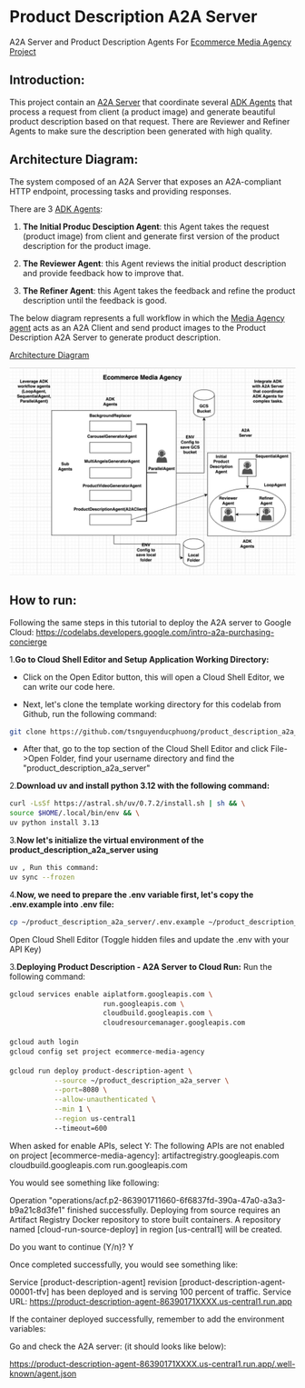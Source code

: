 # Product Description A2A Server

A2A Server and Product Description Agents For [Ecommerce Media Agency Project](https://github.com/tsnguyenducphuong/media-agency)

## Introduction:

This project contain an [A2A Server](https://a2aproject.github.io/A2A/specification/) that coordinate several [ADK Agents](https://google.github.io/adk-docs/get-started/quickstart/) that process a request from client (a product image) and generate beautiful product description based on that request. There are Reviewer and Refiner Agents to make sure the description been generated with high quality.

## Architecture Diagram:

The system composed of an A2A Server that exposes an A2A-compliant HTTP endpoint, processing tasks and providing responses.

There are 3 [ADK Agents](https://google.github.io/adk-docs/get-started/quickstart/):

1. **The Initial Produc Desciption Agent**: this Agent takes the request (product image) from client and generate first version of the product description for the product image.

2. **The Reviewer Agent**: this Agent reviews the initial product description and provide feedback how to improve that.

3. **The Refiner Agent**: this Agent takes the feedback and refine the product description until the feedback is good.

The below diagram represents a full workflow in which the [Media Agency agent](https://github.com/tsnguyenducphuong/media-agency) acts as an A2A Client and send product images to the Product Description A2A Server to generate product description.

[Architecture Diagram](https://github.com/tsnguyenducphuong/media-agency/blob/main/docs/ecommerce_media_agency_diagram_full.png)


<img src="docs/ecommerce_media_agency_diagram_full.png" width="600"/>


## How to run:

Following the same steps in this tutorial to deploy the A2A server to Google Cloud:
https://codelabs.developers.google.com/intro-a2a-purchasing-concierge

1.**Go to Cloud Shell Editor and Setup Application Working Directory:**

+ Click on the Open Editor button, this will open a Cloud Shell Editor, we can write our code here.

+ Next, let's clone the template working directory for this codelab from Github, run the following command:

```bash
git clone https://github.com/tsnguyenducphuong/product_description_a2a_server.git
```

+ After that, go to the top section of the Cloud Shell Editor and click File->Open Folder, find your username directory and find the "product_description_a2a_server"

2.**Download uv and install python 3.12 with the following command:**

```bash
curl -LsSf https://astral.sh/uv/0.7.2/install.sh | sh && \
source $HOME/.local/bin/env && \
uv python install 3.13

```

3.**Now let's initialize the virtual environment of the product_description_a2a_server using**

```bash
uv , Run this command:
uv sync --frozen
```

4.**Now, we need to prepare the .env variable first, let's copy the .env.example into .env file:**

```bash
cp ~/product_description_a2a_server/.env.example ~/product_description_a2a_server/.env
```

Open Cloud Shell Editor (Toggle hidden files and update the .env with your API Key)

3.**Deploying Product Description - A2A Server to Cloud Run:**
Run the following command:

```bash
gcloud services enable aiplatform.googleapis.com \
                       run.googleapis.com \
                       cloudbuild.googleapis.com \
                       cloudresourcemanager.googleapis.com

gcloud auth login
gcloud config set project ecommerce-media-agency

gcloud run deploy product-description-agent \
           --source ~/product_description_a2a_server \
           --port=8080 \
           --allow-unauthenticated \
           --min 1 \
           --region us-central1
           --timeout=600
```

When asked for enable APIs, select Y:
The following APIs are not enabled on project [ecommerce-media-agency]:
        artifactregistry.googleapis.com
        cloudbuild.googleapis.com
        run.googleapis.com

You would see something like following:

Operation "operations/acf.p2-863901711660-6f6837fd-390a-47a0-a3a3-b9a21c8d3fe1" finished successfully.
Deploying from source requires an Artifact Registry Docker repository to store built containers. A repository named [cloud-run-source-deploy] in region [us-central1] will be
 created.

Do you want to continue (Y/n)?  Y

Once completed successfully, you would see something like:

Service [product-description-agent] revision [product-description-agent-00001-tfv] has been deployed and is serving 100 percent of traffic.
Service URL: https://product-description-agent-86390171XXXX.us-central1.run.app

If the container deployed successfully, remember to add the environment variables:

Go and check the A2A server: (it should looks like below):

https://product-description-agent-86390171XXXX.us-central1.run.app/.well-known/agent.json